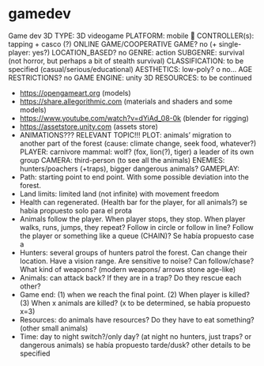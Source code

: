 # gamedev
Game dev 3D
TYPE: 3D videogame
PLATFORM: mobile :calling:
CONTROLLER(s): tapping + casco (?)
ONLINE GAME/COOPERATIVE GAME? no (+ single-player: yes?)
LOCATION_BASED? no
GENRE: action
SUBGENRE: survival (not horror, but perhaps a bit of stealth survival)
CLASSIFICATION: to be specified (casual/serious/educational)
AESTHETICS: low-poly? o no...
AGE RESTRICTIONS? no
GAME ENGINE: unity 3D
RESOURCES: to be continued
- https://opengameart.org (models)
- https://share.allegorithmic.com (materials and shaders and some models)
- https://www.youtube.com/watch?v=dYiAd_08-0k (blender for rigging)
- https://assetstore.unity.com (assets store)
- ANIMATIONS??? RELEVANT TOPIC!!!
PLOT: animals’ migration to another part of the forest (cause: climate change, seek food, whatever?)
PLAYER: carnivore mammal: wolf? (fox, lion(?), tiger) a leader of its own group
CAMERA: third-person (to see all the animals)
ENEMIES:  hunters/poachers (+traps), bigger dangerous  animals?
GAMEPLAY:
- Path: starting point to end point. With some possible deviation into the forest.
- Land limits: limited land (not infinite) with movement freedom
- Health can regenerated. (Health bar for the player, for all animals?) se habia propuesto solo para el prota
- Animals follow the player. When player stops, they stop. When player walks, runs, jumps, they repeat? Follow in circle or follow in line? Follow the player or something like a queue (CHAIN)? Se había propuesto case a
- Hunters: several groups of hunters patrol the forest. Can change their location. Have a vision range. Are sensitive to noise? Can follow/chase? What kind of weapons? (modern weapons/ arrows stone age-like)
- Animals: can attack back? If they are in a trap? Do they rescue each other?
- Game end: (1) when we reach the final point. (2) When player is killed? (3) When x animals are killed? (x to be determined, se había propuesto x=3)
- Resources: do animals have resources? Do they have to eat something? (other small animals)
- Time: day to night switch?/only day? (at night no hunters, just traps? or dangerous animals) se había propuesto tarde/dusk?
other details to be specified 
